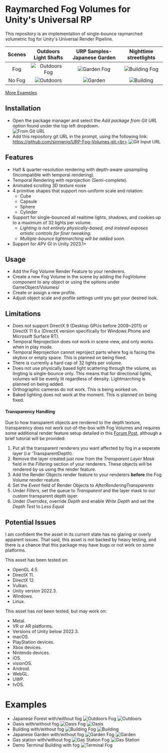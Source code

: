 # Raymarched Fog Volumes for Unity's Universal RP

This repository is an implementation of single-bounce raymarched volumetric fog for Unity's Universal Render Pipeline. 

Scenes | Outdoors Light Shafts | URP Samples- Japanese Garden | Nighttime streetlights
:-:|:-:|:-:|:-:|
Fog | ![Outdoors Fog](Samples~/Images/Terrain-Fog.png) | ![Garden Fog](Samples~/Images/Garden-Fog.png) | ![Building Fog](Samples~/Images/Building-Fog.png)
No Fog | ![Outdoors](Samples~/Images/Terrain.png)<br> | ![Garden](Samples~/Images/Garden.png)<br> | ![Building](Samples~/Images/Building.png)<br>

[More Examples](#examples)

## Installation

* Open the package manager and select the _Add package from Git URL_ option found under the top left dropdown.<br>
![From Git URL](Samples~/Images/giturl.png)<br>
* Add this repository git URL in the prompt, using the following link: https://github.com/sinnwrig/URP-Fog-Volumes.git.<br>
![Git Input URL](Samples~/Images/gitinput.png)<br>

## Features

* Half & quarter-resolution rendering with depth-aware upsampling (Incompatible with temporal rendering).
* Temporal Rendering with reprojection (Semi-complete).
* Animated scrolling 3D texture noise
* 4 primitive shapes that support non-uniform scale and rotation:
    * Cube
    * Capsule
    * Sphere
    * Cylinder
* Support for single-bounced all realtime lights, shadows, and cookies up to a maximum of 32 lights per volume.<br>
    * _Lighting is not entirely physically-based, and instead exposes artistic controls for finer tweaking._<br>
    * _Multiple-bounce lightmarching will be added soon._<br>
* Support for APV GI in Unity 2023.1+

## Usage

* Add the Fog Volume Render Feature to your renderers.
* Create a new Fog Volume in the scene by adding the FogVolume component to any object or using the options under GameObject/Volumes/
* Create or assign a new profile.
* Adjust object scale and profile settings until you get your desired look.

## Limitations

* Does not support DirectX 9 (Desktop GPUs before 2009~2011) or DirectX 11 9.x (DirectX version specifically for Windows Phone and Microsoft Surface RT).
* Temporal Reprojection does not work in scene view, and only works when in play mode.
* Temporal Reprojection cannot reproject parts where fog is facing the skybox or empty space. This is planned on being fixed. 
* There is currently a hard cap of 32 lights per volume. 
* Does not use physically based light scattering through the volume, as lingting is single-bounce only. This means that for directional lights, volumes will be evenly lit regardless of density. Lightmarching is planned on being added.
* Orthographic cameras do not work. This is being worked on.
* Baked lighting does not work at the moment. This is planned on being fixed.

#### Transparency Handling
Due to how transparent objects are rendered to the depth texture, transparency does not work out-of-the-box with Fog Volumes and requires some additional render feature setup detailed in this [Forum Post](https://forum.unity.com/threads/transparent-shader-problem.1059206/), although a brief tutorial will be provided:
1. Put all the transparent renderers you want affected by fog in a seperate layer (i.e 'TransparentDepth).
2. Remove the layer created just now from the _Transparent Layer Mask_ field in the _Filtering_ section of your renderers. These objects will be rendered by us using the render feature.
3. Add the Render Objects render feature to your renderers **before** the Fog Volume render reature.
4. Set the _Event_ field of Render Objects to _AfterRenderingTransparents_
5. Under _Filters_, set the queue to _Transparent_ and the layer mask to our custom transparent depth layer.
6. Under _Overrides_, override _Depth_ and enable _Write Depth_ and set the _Depth Test_ to _Less Equal_

## Potential Issues

I am confident the the asset in its current state has no glaring or overly apparent issues. 
That said, this asset is not backed by heavy testing, and there is a chance that this package may have bugs or not work on some platforms.<br>

This asset has been tested on:
* OpenGL 4.5.
* DirectX 11.
* DirectX 12.
* Vulkan.
* Unity version 2022.3.
* Windows.
* Linux.

This asset has _not_ been tested, but may work on:
* Metal.
* VR or AR platforms.
* Versions of Unity below 2022.3.
* macOS. 
* PlayStation devices.
* Xbox devices.
* Nintendo devices.
* iOS.
* visionOS.
* Android.
* WebGL.
* UWP.
* tvOS.

# Examples
* Japanese Forest with/without fog
![Outdoors Fog](Samples~/Images/Terrain-Fog.png)
![Outdoors](Samples~/Images/Terrain.png)<br>
* Oasis with/without fog
![Oasis Fog](Samples~/Images/Oasis-Fog.png)
![Oasis](Samples~/Images/Oasis.png)<br>
* Building with/without fog
![Building Fog](Samples~/Images/Building-Fog.png)
![Building](Samples~/Images/Building.png)<br>
* Japanese Garden with/without fog
![Garden Fog](Samples~/Images/Garden-Fog.png)
![Garden](Samples~/Images/Garden.png)<br>
* Gas station with/without fog
![Gas Station Fog](Samples~/Images/GasStation-Fog.png)
![Gas Station](Samples~/Images/GasStation.png)<br>
* Demo Terminal Building with fog
![Terminal Fog](Samples~/Images/Terminal-Fog.png)<br>
